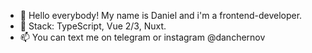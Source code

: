 - 👋 Hello everybody! My name is Daniel and i'm a frontend-developer.
- 🌱 Stack: TypeScript, Vue 2/3, Nuxt.
- 📫 You can text me on telegram or instagram @danchernov
